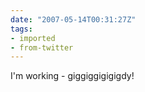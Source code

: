 ```yaml
---
date: "2007-05-14T00:31:27Z"
tags:
- imported
- from-twitter
---
```

I'm working - giggiggigigigdy\!

